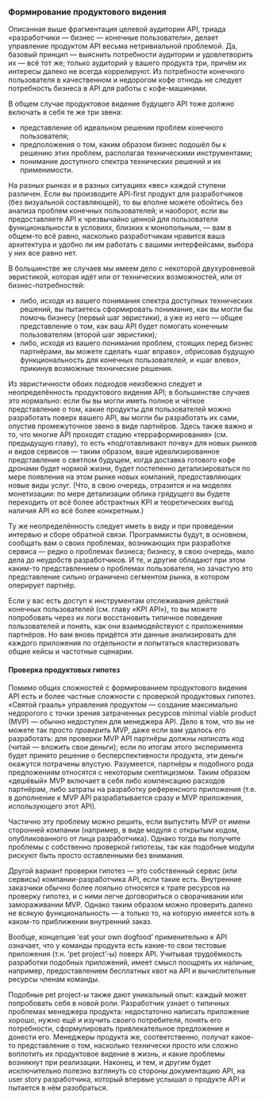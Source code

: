 ### Формирование продуктового видения

Описанная выше фрагментация целевой аудитории API, триада «разработчики — бизнес — конечные пользователи», делает управление продуктом API весьма нетривиальной проблемой. Да, базовый принцип — выяснить потребности аудитории и удовлетворить их — всё тот же; только аудиторий у вашего продукта три, причём их интересы далеко не всегда коррелируют. Из потребности конечного пользователя в качественном и недорогом кофе отнюдь не следует потребность бизнеса в API для работы с кофе-машинами.

В общем случае продуктовое видение будущего API тоже должно включать в себя те же три звена:
  * представление об идеальном решении проблем конечного пользователя;
  * предположения о том, каким образом бизнес подошёл бы к решению этих проблем, располагая техническими инструментами;
  * понимание доступного спектра технических решений и их применимости.

На разных рынках и в разных ситуациях «вес» каждой ступени различен. Если вы производите API-first продукт для разработчиков (без визуальной составляющей), то вы вполне можете обойтись без анализа проблем конечных пользователей; и наоборот, если вы предоставляете API к чрезвычайно ценной для пользователя функциональности в условиях, близких к монопольным, — вам в общем-то всё равно, насколько разработчикам нравится ваша архитектура и удобно ли им работать с вашими интерфейсами, выбора у них все равно нет.

В большинстве же случаев мы имеем дело с некоторой двухуровневой эвристикой, которая идёт или от технических возможностей, или от бизнес-потребностей:
  * либо, исходя из вашего понимания спектра доступных технических решений, вы пытаетесь сформировать понимание, как вы могли бы помочь бизнесу (первый шаг эвристики), а уже из него — общее представление о том, как ваш API будет помогать конечным пользователям (второй шаг эвристики);
  * либо, исходя из вашего понимания проблем, стоящих перед бизнес партнёрами, вы можете сделать «шаг вправо», обрисовав будущую функциональность для конечных пользователей, и «шаг влево», прикинув возможные технические решения.

Из эвристичности обоих подходов неизбежно следует и неопределённость продуктового видения API; в большинстве случаев это нормально: если бы вы могли иметь полное и чёткое представление о том, какие продукты для пользователей можно разработать поверх вашего API, вы могли бы разработать их сами, опустив промежуточное звено в виде партнёров. Здесь также важно и то, что многие API проходят стадию «терраформирования» (см. предыдущую главу), то есть «подготавливают почву» для новых рынков и видов сервисов — таким образом, ваше идеализированное представление о светлом будущем, когда доставка готового кофе дронами будет нормой жизни, будет постепенно детализироваться по мере появления на этом рынке новых компаний, предоставляющих новые виды услуг. (Что, в свою очередь, отразится и на моделях монетизации: по мере детализации облика грядущего вы будете переходить от всё более абстрактных KPI и теоретических выгод наличия API ко всё более конкретным.)

Ту же неопределённость следует иметь в виду и при проведении интервью и сборе обратной связи. Программисты будут, в основном, сообщать вам о своих проблемах, возникающих при разработке сервиса — редко о проблемах бизнеса; бизнесу, в свою очередь, мало дела до неудобств разработчиков. И те, и другие обладают при этом каким-то представлением о проблемах пользователя, но зачастую это представление сильно ограничено сегментом рынка, в котором оперирует партнёр.

Если у вас есть доступ к инструментам отслеживания действий конечных пользователей (см. главу «KPI API»), то вы можете попробовать через их логи восстановить типичное поведение пользователей и понять, как они взаимодействуют с приложениями партнёров. Но вам вновь придётся эти данные анализировать для каждого приложения по отдельности и попытаться кластеризовать общие кейсы и частотные сценарии.

#### Проверка продуктовых гипотез

Помимо общих сложностей с формированием продуктового видения API есть и более частные сложности с проверкой продуктовых гипотез. «Святой грааль» управления продуктом — создание максимально недорогого с точки зрения затраченных ресурсов minimal viable product (MVP) — обычно недоступен для менеджера API. Дело в том, что вы не можете так просто *проверить* MVP, даже если вам удалось его разработать: для проверки MVP API партнёры должны *написать код* (читай — вложить свои деньги); если по итогам этого эксперимента будет принято решение о бесперспективности продукта, эти деньги окажутся потрачены впустую. Разумеется, партнёры к подобного рода предложениям относятся с некоторым скептицизмом. Таким образом «дешёвый» MVP включает в себя либо компенсацию расходов партнёрам, либо затраты на разработку референсного приложения (т.е. в дополнение к MVP API разрабатывается сразу и MVP приложения, использующего этот API).

Частично эту проблему можно решить, если выпустить MVP от имени сторонней компании (например, в виде модуля с открытым кодом, опубликованного от лица разработчика). Однако тогда вы получите проблемы с собственно проверкой гипотезы, так как подобные модули рискуют быть просто оставленными без внимания.

Другой вариант проверки гипотез — это собственный сервис (или сервисы) компании-разработчика API, если такие есть. Внутренние заказчики обычно более лояльно относятся к трате ресурсов на проверку гипотез, и с ними легче договориться о сворачивании или замораживании MVP. Однако таким образом можно проверить далеко не всякую функциональность — а только то, на которую имеется хоть в каком-то приближении внутренний заказ.

Вообще, концепция ‘eat your own dogfood’ применительно к API означает, что у команды продукта есть какие-то свои тестовые приложения (т.н. ‘pet project’-ы) поверх API. Учитывая трудоёмкость разработки подобных приложений, имеет смысл поощрять их наличие, например, предоставлением бесплатных квот на API и вычислительные ресурсы членам команды.

Подобные pet project-ы также дают уникальный опыт: каждый может попробовать себя в новой роли. Разработчик узнает о типичных проблемах менеджера продукта: недостаточно написать приложение хорошо, нужно ещё и изучить своего потребителя, понять его потребности, сформулировать привлекательное предложение и донести его. Менеджеры продукта же, соответственно, получат какое-то представление о том, насколько технически просто или сложно воплотить их продуктовое видение в жизнь, и какие проблемы возникнут при реализации. Наконец, и тем, и другим будет исключительно полезно взглянуть со стороны документацию API, на user story разработчика, который впервые услышал о продукте API и пытается в нём разобраться.